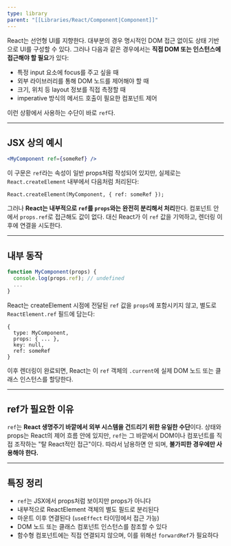 ```yaml
---
type: library
parent: "[[Libraries/React/Component|Component]]"
---
```

React는 선언형 UI를 지향한다. 대부분의 경우 명시적인 DOM 접근 없이도 상태 기반으로 UI를 구성할 수 있다. 그러나 다음과 같은 경우에서는 **직접 DOM 또는 인스턴스에 접근해야 할 필요**가 있다:

- 특정 input 요소에 focus를 주고 싶을 때
- 외부 라이브러리를 통해 DOM 노드를 제어해야 할 때
- 크기, 위치 등 layout 정보를 직접 측정할 때
- imperative 방식의 메서드 호출이 필요한 컴포넌트 제어

이런 상황에서 사용하는 수단이 바로 `ref`다.

---

## JSX 상의 예시

```jsx
<MyComponent ref={someRef} />
```

이 구문은 `ref`라는 속성이 일반 props처럼 작성되어 있지만, 실제로는 `React.createElement` 내부에서 다음처럼 처리된다:

```
React.createElement(MyComponent, { ref: someRef });
```

그러나 **React는 내부적으로 `ref`를 `props`와는 완전히 분리해서 처리**한다. 컴포넌트 안에서 `props.ref`로 접근해도 값이 없다. 대신 React가 이 `ref` 값을 기억하고, 렌더링 이후에 연결을 시도한다.

---

## 내부 동작

```jsx
function MyComponent(props) {
  console.log(props.ref); // undefined
  ...
}
```

React는 createElement 시점에 전달된 `ref` 값을 `props`에 포함시키지 않고, 별도로 `ReactElement.ref` 필드에 담는다:

```
{
  type: MyComponent,
  props: { ... },
  key: null,
  ref: someRef
}
```

이후 렌더링이 완료되면, React는 이 `ref` 객체의 `.current`에 실제 DOM 노드 또는 클래스 인스턴스를 할당한다.

---

## ref가 필요한 이유

`ref`는 **React 생명주기 바깥에서 외부 시스템을 건드리기 위한 유일한 수단**이다. 상태와 props는 React의 제어 흐름 안에 있지만, `ref`는 그 바깥에서 DOM이나 컴포넌트를 직접 조작하는 "탈 React적인 접근"이다. 따라서 남용하면 안 되며, **불가피한 경우에만 사용해야 한다.**

---

## 특징 정리

- `ref`는 JSX에서 props처럼 보이지만 props가 아니다
- 내부적으로 ReactElement 객체의 별도 필드로 분리된다
- 마운트 이후 연결된다 (`useEffect` 타이밍에서 접근 가능)
- DOM 노드 또는 클래스 컴포넌트 인스턴스를 참조할 수 있다
- 함수형 컴포넌트에는 직접 연결되지 않으며, 이를 위해선 `forwardRef`가 필요하다